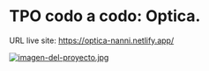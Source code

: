 # TPO codo a codo: Optica.

URL live site: https://optica-nanni.netlify.app/

[![imagen-del-proyecto.jpg](https://i.postimg.cc/fWS3mRr3/imagen-del-proyecto.jpg)](https://postimg.cc/SjqNpkqq)
